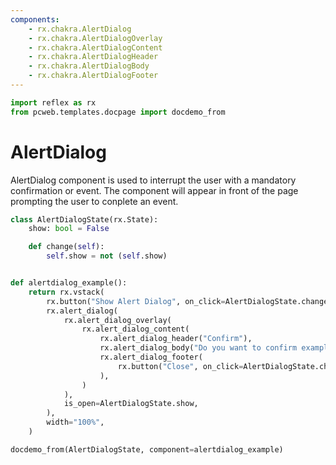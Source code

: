 ```yaml
---
components:
    - rx.chakra.AlertDialog
    - rx.chakra.AlertDialogOverlay
    - rx.chakra.AlertDialogContent
    - rx.chakra.AlertDialogHeader
    - rx.chakra.AlertDialogBody
    - rx.chakra.AlertDialogFooter
---
```


```python exec
import reflex as rx
from pcweb.templates.docpage import docdemo_from
```

# AlertDialog

AlertDialog component is used to interrupt the user with a mandatory confirmation or event.
The component will appear in front of the page prompting the user to conplete an event.

```python exec
class AlertDialogState(rx.State):
    show: bool = False

    def change(self):
        self.show = not (self.show)


def alertdialog_example():
    return rx.vstack(
        rx.button("Show Alert Dialog", on_click=AlertDialogState.change),
        rx.alert_dialog(
            rx.alert_dialog_overlay(
                rx.alert_dialog_content(
                    rx.alert_dialog_header("Confirm"),
                    rx.alert_dialog_body("Do you want to confirm example?"),
                    rx.alert_dialog_footer(
                        rx.button("Close", on_click=AlertDialogState.change)
                    ),
                )
            ),
            is_open=AlertDialogState.show,
        ),
        width="100%",
    )
```

```python eval
docdemo_from(AlertDialogState, component=alertdialog_example)
```